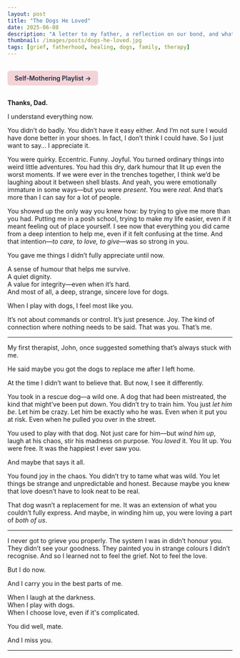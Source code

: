 ```yaml
---
layout: post
title: "The Dogs He Loved"
date: 2025-06-08
description: "A letter to my father, a reflection on our bond, and what I carry with me still."
thumbnail: /images/posts/dogs-he-loved.jpg
tags: [grief, fatherhood, healing, dogs, family, therapy]
---
```


<a href="https://music.youtube.com/playlist?list=PLuO5E1rh5RqIzePJeOjdXo62gwnYJ748_&si=NvtF0mzI9Sx2IoPu&shuffle=1" 
   target="_blank" 
   class="back-button"
   style="display:inline-block; margin: 1rem auto; background-color: #F4D3D8; color: #1A2D41; padding: 0.5rem 1rem; border-radius: 6px; font-weight: 600; text-decoration: none;">
  Self‑Mothering Playlist →
</a>

**Thanks, Dad.**

I understand everything now.

You didn’t do badly. You didn’t have it easy either. And I’m not sure I would have done better in your shoes. In fact, I don’t think I could have. So I just want to say… I appreciate it.

You were quirky. Eccentric. Funny. Joyful. You turned ordinary things into weird little adventures. You had this dry, dark humour that lit up even the worst moments. If we were ever in the trenches together, I think we’d be laughing about it between shell blasts. And yeah, you were emotionally immature in some ways—but you were *present*. You were *real*. And that’s more than I can say for a lot of people.

You showed up the only way you knew how: by trying to give me more than you had. Putting me in a posh school, trying to make my life easier, even if it meant feeling out of place yourself. I see now that everything you did came from a deep intention to help me, even if it felt confusing at the time. And that intention—*to care, to love, to give*—was so strong in you.

You gave me things I didn’t fully appreciate until now.

A sense of humour that helps me survive.  
A quiet dignity.  
A value for integrity—even when it’s hard.  
And most of all, a deep, strange, sincere love for dogs.

When I play with dogs, I feel most like you.

It’s not about commands or control. It’s just presence. Joy. The kind of connection where nothing needs to be said. That was you. That’s me.

---

My first therapist, John, once suggested something that’s always stuck with me.

He said maybe you got the dogs to replace me after I left home.

At the time I didn’t want to believe that. But now, I see it differently.

You took in a rescue dog—a wild one. A dog that had been mistreated, the kind that might’ve been put down. You didn’t try to train him. You just *let him be*. Let him be crazy. Let him be exactly who he was. Even when it put you at risk. Even when he pulled you over in the street.

You used to play with that dog. Not just care for him—but *wind him up*, laugh at his chaos, stir his madness on purpose. You *loved* it. You lit up. You were free. It was the happiest I ever saw you.

And maybe that says it all.

You found joy in the chaos. You didn’t try to tame what was wild. You let things be strange and unpredictable and honest. Because maybe you knew that love doesn’t have to look neat to be real.

That dog wasn’t a replacement for me. It was an extension of what you couldn’t fully express. And maybe, in winding him up, you were loving a part of *both of us*.

---

I never got to grieve you properly. The system I was in didn’t honour you. They didn’t see your goodness. They painted you in strange colours I didn’t recognise. And so I learned not to feel the grief. Not to feel the love.

But I do now.

And I carry you in the best parts of me.

When I laugh at the darkness.  
When I play with dogs.  
When I choose love, even if it's complicated.

You did well, mate.

And I miss you.

---